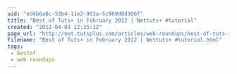 ```yaml
---
uid: "ed4b6a8c-53b4-11e2-963a-5c969d8d366f"
title: "Best of Tuts+ in February 2012 | Nettuts+ #tutorial"
created: "2012-04-03 12:35:12"
page_url: "http://net.tutsplus.com/articles/web-roundups/best-of-tuts-in-february-2012/"
filename: "Best of Tuts+ in February 2012 | Nettuts+ #tutorial.html"
tags: 
 - bestof
 - web roundups
---
```

